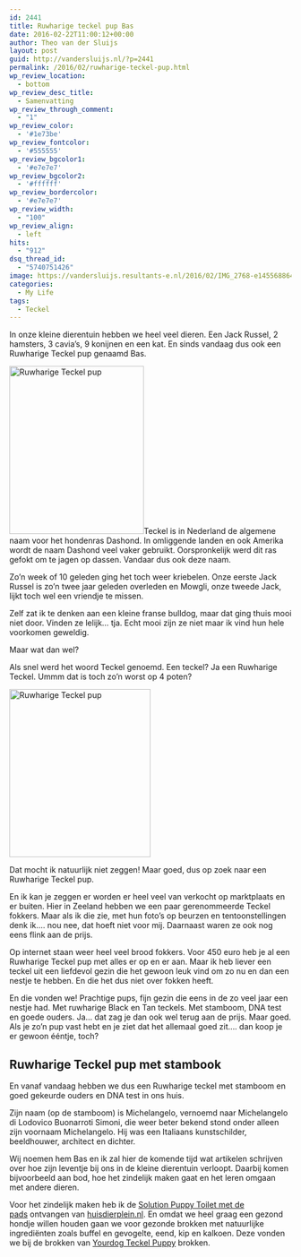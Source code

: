 ```yaml
---
id: 2441
title: Ruwharige teckel pup Bas
date: 2016-02-22T11:00:12+00:00
author: Theo van der Sluijs
layout: post
guid: http://vandersluijs.nl/?p=2441
permalink: /2016/02/ruwharige-teckel-pup.html
wp_review_location:
  - bottom
wp_review_desc_title:
  - Samenvatting
wp_review_through_comment:
  - "1"
wp_review_color:
  - '#1e73be'
wp_review_fontcolor:
  - '#555555'
wp_review_bgcolor1:
  - '#e7e7e7'
wp_review_bgcolor2:
  - '#ffffff'
wp_review_bordercolor:
  - '#e7e7e7'
wp_review_width:
  - "100"
wp_review_align:
  - left
hits:
  - "912"
dsq_thread_id:
  - "5740751426"
image: https://vandersluijs.resultants-e.nl/2016/02/IMG_2768-e1455688646558-825x501.jpg
categories:
  - My Life
tags:
  - Teckel
---
```

In onze kleine dierentuin hebben we heel veel dieren. Een Jack Russel, 2 hamsters, 3 cavia&#8217;s, 9 konijnen en een kat. En sinds vandaag dus ook een Ruwharige Teckel pup genaamd Bas.<!--more-->

<img class="alignleft wp-image-2444 size-medium" title="Ruwharige Teckel pup" src="https://vandersluijs.resultants-e.nl/2016/02/IMG_2614-240x300.jpg" alt="Ruwharige Teckel pup" width="240" height="300" srcset="https://vandersluijs.resultants-e.nl/2016/02/IMG_2614-240x300.jpg 240w, https://vandersluijs.resultants-e.nl/2016/02/IMG_2614-768x960.jpg 768w, https://vandersluijs.resultants-e.nl/2016/02/IMG_2614-819x1024.jpg 819w, https://vandersluijs.resultants-e.nl/2016/02/IMG_2614.jpg 960w" sizes="(max-width: 240px) 100vw, 240px" />Teckel is in Nederland de algemene naam voor het hondenras Dashond. In omliggende landen en ook Amerika wordt de naam Dashond veel vaker gebruikt. Oorspronkelijk werd dit ras gefokt om te jagen op dassen. Vandaar dus ook deze naam.

Zo&#8217;n week of 10 geleden ging het toch weer kriebelen. Onze eerste Jack Russel is zo&#8217;n twee jaar geleden overleden en Mowgli, onze tweede Jack, lijkt toch wel een vriendje te missen.

Zelf zat ik te denken aan een kleine franse bulldog, maar dat ging thuis mooi niet door. Vinden ze lelijk&#8230; tja. Echt mooi zijn ze niet maar ik vind hun hele voorkomen geweldig.

Maar wat dan wel?

Als snel werd het woord Teckel genoemd. Een teckel? Ja een Ruwharige Teckel. Ummm dat is toch zo&#8217;n worst op 4 poten?

<img class="alignright wp-image-2445 size-medium" title="Ruwharige Teckel pup" src="https://vandersluijs.resultants-e.nl/2016/02/IMG_2615-252x300.jpg" alt="Ruwharige Teckel pup" width="252" height="300" srcset="https://vandersluijs.resultants-e.nl/2016/02/IMG_2615-252x300.jpg 252w, https://vandersluijs.resultants-e.nl/2016/02/IMG_2615-768x915.jpg 768w, https://vandersluijs.resultants-e.nl/2016/02/IMG_2615-859x1024.jpg 859w, https://vandersluijs.resultants-e.nl/2016/02/IMG_2615.jpg 1007w" sizes="(max-width: 252px) 100vw, 252px" />

Dat mocht ik natuurlijk niet zeggen! Maar goed, dus op zoek naar een Ruwharige Teckel pup.

En ik kan je zeggen er worden er heel veel van verkocht op marktplaats en er buiten. Hier in Zeeland hebben we een paar gerenommeerde Teckel fokkers. Maar als ik die zie, met hun foto&#8217;s op beurzen en tentoonstellingen denk ik&#8230;. nou nee, dat hoeft niet voor mij. Daarnaast waren ze ook nog eens flink aan de prijs.

Op internet staan weer heel veel brood fokkers. Voor 450 euro heb je al een Ruwharige Teckel pup met alles er op en er aan. Maar ik heb liever een teckel uit een liefdevol gezin die het gewoon leuk vind om zo nu en dan een nestje te hebben. En die het dus niet over fokken heeft.

En die vonden we! Prachtige pups, fijn gezin die eens in de zo veel jaar een nestje had. Met ruwharige Black en Tan teckels. Met stamboom, DNA test en goede ouders. Ja&#8230; dat zag je dan ook wel terug aan de prijs. Maar goed. Als je zo&#8217;n pup vast hebt en je ziet dat het allemaal goed zit&#8230;. dan koop je er gewoon ééntje, toch?

## Ruwharige Teckel pup met stambook

En vanaf vandaag hebben we dus een Ruwharige teckel met stamboom en goed gekeurde ouders en DNA test in ons huis.

Zijn naam (op de stamboom) is Michelangelo, vernoemd naar Michelangelo di Lodovico Buonarroti Simoni, die weer beter bekend stond onder alleen zijn voornaam Michelangelo. Hij was een Italiaans kunstschilder, beeldhouwer, architect en dichter.

Wij noemen hem Bas en ik zal hier de komende tijd wat artikelen schrijven over hoe zijn leventje bij ons in de kleine dierentuin verloopt. Daarbij komen bijvoorbeeld aan bod, hoe het zindelijk maken gaat en het leren omgaan met andere dieren.

Voor het zindelijk maken heb ik de <a href="https://ds1.nl/c/?wi=245932&si=3370&li=1161232&ws=&dl=hond%2Fhondentoilet%2Fsimple-solution-puppy-toilet%2FG37_H175_C1059_P965390%2F" target="_blank" rel="nofollow">Solution Puppy Toilet met de pads</a> ontvangen van <a href="http://huisdierplein.nl" target="_blank">huisdierplein.nl</a>. En omdat we heel graag een gezond hondje willen houden gaan we voor gezonde brokken met natuurlijke ingrediënten zoals buffel en gevogelte, eend, kip en kalkoen. Deze vonden we bij de brokken van <a href="https://ds1.nl/c/?wi=245932&si=3370&li=1161232&ws=&dl=hond%2Fdroogvoer-hond%2Fyourdog-teckel-puppy%2FG37_H7_C770_P971455%2F" target="_blank" rel="nofollow">Yourdog Teckel Puppy</a> brokken.
